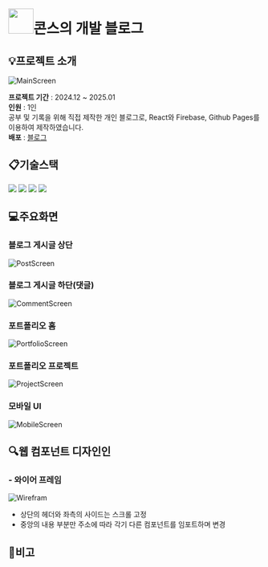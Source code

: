 # <img src="https://hyeongjun513.github.io/blog/favicon.ico" width="50" height="50"/>콘스의 개발 블로그

## :bulb:프로젝트 소개
![MainScreen](https://firebasestorage.googleapis.com/v0/b/parkdevblog.firebasestorage.app/o/portfolio%2FBlogHome.png?alt=media&token=0aa13b77-5541-4dc5-a4d9-04bea56b94d4)

**프로젝트 기간** : 2024.12 ~ 2025.01<br>
**인원** : 1인 <br>
공부 및 기록을 위해 직접 제작한 개인 블로그로,
React와 Firebase, Github Pages를 이용하여 제작하였습니다. <br>
**배포** : [블로그](https://hyeongjun513.github.io/blog)

## :clipboard:기술스택
<img src="https://img.shields.io/badge/javascript-F7DF1E?style=for-the-badge&logo=javascript&logoColor=black">
<img src="https://img.shields.io/badge/react-61DAFB?style=for-the-badge&logo=react&logoColor=black">
<img src="https://img.shields.io/badge/firebase-FFCA28?style=for-the-badge&logo=firebase&logoColor=white">
<img src="https://img.shields.io/badge/githubpages-181717?style=for-the-badge&logo=github&logoColor=white">

## :computer:주요화면
### 블로그 게시글 상단
![PostScreen](https://firebasestorage.googleapis.com/v0/b/parkdevblog.firebasestorage.app/o/portfolio%2FBlogDetail.png?alt=media&token=e94deb71-5a80-471f-b837-b895d4326ed8)

### 블로그 게시글 하단(댓글)
![CommentScreen](https://firebasestorage.googleapis.com/v0/b/parkdevblog.firebasestorage.app/o/portfolio%2FBlogComments.png?alt=media&token=3ee73895-6398-46d0-b732-463be6983877)

### 포트폴리오 홈
![PortfolioScreen](https://firebasestorage.googleapis.com/v0/b/parkdevblog.firebasestorage.app/o/portfolio%2FBlogPortfolio.png?alt=media&token=09fcd49c-0bb1-416a-8027-3a1f75fe1d85)

### 포트폴리오 프로젝트
![ProjectScreen](https://firebasestorage.googleapis.com/v0/b/parkdevblog.firebasestorage.app/o/portfolio%2FBlogProject.png?alt=media&token=6e8242ea-bbac-4773-9604-cf737c8e868b)

### 모바일 UI
![MobileScreen](https://firebasestorage.googleapis.com/v0/b/parkdevblog.firebasestorage.app/o/portfolio%2FBlogMobile.png?alt=media&token=c1b9db99-3a3c-47e3-a8a2-dd3c282aa1d2)

## :mag:웹 컴포넌트 디자인인
### - 와이어 프레임
![Wirefram](https://firebasestorage.googleapis.com/v0/b/parkdevblog.firebasestorage.app/o/portfolio%2FBlogWireframing.png?alt=media&token=c279715d-dc96-47a3-bd08-3effec15fbda)
- 상단의 헤더와 좌측의 사이드는 스크롤 고정
- 중앙의 내용 부분만 주소에 따라 각기 다른 컴포넌트를 임포트하며 변경

## :notebook:비고
